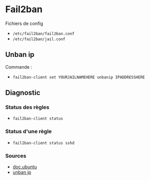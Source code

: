 # Fail2ban

Fichiers de config

- `/etc/fail2ban/fail2ban.conf`
- `/etc/fail2ban/jail.conf`

## Unban ip

Commande :

- `fail2ban-client set YOURJAILNAMEHERE unbanip IPADDRESSHERE`

## Diagnostic

### Status des règles

- `fail2ban-client status`

### Status d'une règle

- `fail2ban-client status sshd`



### Sources

- [doc.ubuntu](https://doc.ubuntu-fr.org/fail2ban)
- [unban ip](https://serverfault.com/questions/285256/how-to-unban-an-ip-properly-with-fail2ban)